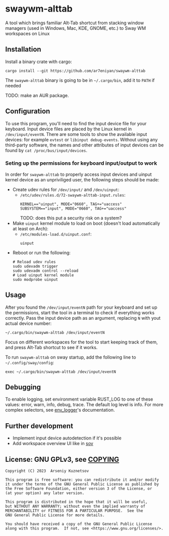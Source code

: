 # swaywm-alttab

A tool which brings familiar Alt-Tab shortcut from stacking window managers (used in Windows, Mac, KDE, GNOME, etc.) to Sway WM workspaces on Linux

## Installation

Install a binary crate with cargo:
```
cargo install --git https://github.com/ar7eniyan/swaywm-alttab
```
The `swaywm-alttab` binary is going to be in `~/.cargo/bin`, add it to `PATH` if needed

TODO: make an AUR package.

## Configuration

To use this program, you'll need to find the input device file for your keyboard. Input device files are placed by the Linux kernel in `/dev/input/eventN`. There are some tools to show the available input devices: for example `evtest` or `libinput debug-events`. Without using any third-party software, the names and other attributes of input devices can be found by `cat /proc/bus/input/devices`.

### Seting up the permissions for keyboard input/output to work

In order for `swaywm-alttab` to properly access input devices and uinput kernel device as an unpriviliged user, the following steps should be made:
- Create udev rules for `/dev/input/` and `/dev/uinput`:
    -  `/etc/udev/rules.d/72-swaywm-alttab-input.rules`:
        ```
        KERNEL=="uinput", MODE="0660", TAG+="uaccess"
        SUBSYSTEM=="input", MODE="0660", TAG+="uaccess"
        ```
        TODO: does this put a security risk on a system?
- Make `uinput` kernel module to load on boot (doesn't load automatically at least on Arch):
    - `/etc/modules-load.d/uinput.conf`:
        ```
        uinput
        ```
- Reboot or run the following:
    ```
    # Reload udev rules
    sudo udevadm trigger
    sudo udevadm control --reload
    # Load uinput kernel module
    sudo modprobe uinput
    ```

## Usage

After you found the `/dev/input/eventN` path for your keyboard and set up the permissions, start the tool in a terminal to check if everything works correctly. Pass the input device path as an argument, replacing `N` with yout actual device number:
```
~/.cargo/bin/swaywm-alttab /dev/input/eventN
```
Focus on different workspaces for the tool to start keeping track of them, and press Alt-Tab shortcut to see if it works.

To run `swaywm-alttab` on sway startup, add the following line to `~/.config/sway/config`:
```
exec ~/.cargo/bin/swaywm-alttab /dev/input/eventN
```

## Debugging

To enable logging, set environment variable RUST_LOG to one of these values: error, warn, info, debug, trace. The default log level is info. For more complex selectors, see [env_logger](https://docs.rs/env_logger/latest/env_logger/#enabling-logging)'s documentation.

## Further development

- Implement input device autodetection if it's possible
- Add workspace overview UI like in [sov](https://github.com/milgra/sov)

## License: GNU GPLv3, see [COPYING](COPYING)

```
Copyright (C) 2023  Arseniy Kuznetsov

This program is free software: you can redistribute it and/or modify
it under the terms of the GNU General Public License as published by
the Free Software Foundation, either version 3 of the License, or
(at your option) any later version.

This program is distributed in the hope that it will be useful,
but WITHOUT ANY WARRANTY; without even the implied warranty of
MERCHANTABILITY or FITNESS FOR A PARTICULAR PURPOSE.  See the
GNU General Public License for more details.

You should have received a copy of the GNU General Public License
along with this program.  If not, see <https://www.gnu.org/licenses/>.
```